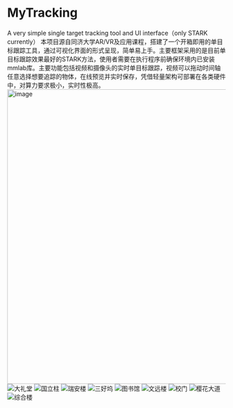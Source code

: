 # MyTracking
A very simple single target tracking tool and UI interface（only STARK currently）
本项目源自同济大学AR/VR及应用课程，搭建了一个开箱即用的单目标跟踪工具，通过可视化界面的形式呈现，简单易上手。主要框架采用的是目前单目标跟踪效果最好的STARK方法，使用者需要在执行程序前确保环境内已安装mmlab库。主要功能包括视频和摄像头的实时单目标跟踪，视频可以拖动时间轴任意选择想要追踪的物体，在线预览并实时保存，凭借轻量架构可部署在各类硬件中，对算力要求极小，实时性极高。
<img width="677" alt="image" src="https://user-images.githubusercontent.com/64202829/172772507-d6231064-e13e-44a1-95bb-f99c259f3bad.png">
![大礼堂](https://user-images.githubusercontent.com/64202829/172772847-cb32ec02-7958-4974-88cf-66193aa5841d.gif)
![国立柱](https://user-images.githubusercontent.com/64202829/172772856-314f8701-999d-4809-917b-fbb7d78055d4.gif)
![瑞安楼](https://user-images.githubusercontent.com/64202829/172772859-e8b614e0-2b24-4be3-a273-c0ffd8bd36b2.gif)
![三好坞](https://user-images.githubusercontent.com/64202829/172772874-c96ab9ea-1a6a-40ff-96be-c6609db1ba9a.gif)
![图书馆](https://user-images.githubusercontent.com/64202829/172772881-bfd0e722-2c44-429c-94cb-619faecfd51a.gif)
![文远楼](https://user-images.githubusercontent.com/64202829/172772895-e16da227-41d7-4f80-bbad-78a8425f5d0a.gif)
![校门](https://user-images.githubusercontent.com/64202829/172772901-42f76efc-c2c3-4039-af9e-fc5a7a36a90a.gif)
![樱花大道](https://user-images.githubusercontent.com/64202829/172772905-afee193f-3016-4bff-ab56-3804d0ece00d.gif)
![综合楼](https://user-images.githubusercontent.com/64202829/172772908-2812d9c4-09fd-43c2-a6d3-73284ab259df.gif)
